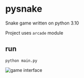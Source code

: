 # pysnake

Snake game written on python 3.10

Project uses `arcade` module

## run

`python main.py`

![game interface](https://mimg.tech/git/617x700/e7dcd7359d524372b2152d28f99c98c9.png "game interface")
